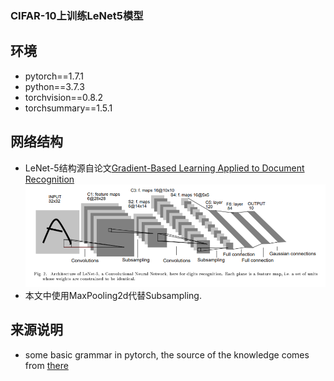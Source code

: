 ### CIFAR-10上训练LeNet5模型
## 环境
* pytorch==1.7.1
* python==3.7.3
* torchvision==0.8.2
* torchsummary==1.5.1

## 网络结构
* LeNet-5结构源自论文[Gradient-Based Learning Applied to Document Recognition](http://yann.lecun.com/exdb/publis/pdf/lecun-01a.pdf) ![img.png](img.png)
* 本文中使用MaxPooling2d代替Subsampling.

## 来源说明
* some basic grammar in pytorch, the source of the knowledge comes from [there](https://www.bilibili.com/video/BV1y34y1L7io?spm_id_from=333.999.0.0&vd_source=7dd090ce8e0361b4fa0962ab4ceffba5)